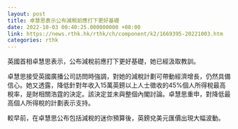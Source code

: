 ```yaml
---
layout: post
title: 卓慧思表示公布減稅前應打下更好基礎
date: 2022-10-03 00:40:25.000000000 +08:00
link: https://news.rthk.hk/rthk/ch/component/k2/1669395-20221003.htm
categories: rthk
---
```


英國首相卓慧思表示，公布減稅前應打下更好基礎，她已經汲取教訓。

卓慧思接受英國廣播公司訪問時強調，對她的減稅計劃可帶動經濟增長，仍然具備信心。她又透露，降低針對年收入15萬英鎊以上人士徵收的45%個人所得稅最高稅率，是財相關浩霆的決定。該決定並未與整個內閣討論。卓慧思重申，對降低最高個人所得稅的計劃表示支持。

較早前，在卓慧思公布包括減稅的迷你預算後，英鎊兌美元匯價出現大幅波動。
